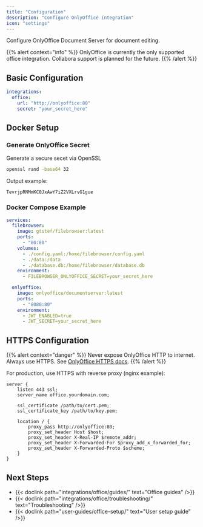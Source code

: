 ```yaml
---
title: "Configuration"
description: "Configure OnlyOffice integration"
icon: "settings"
---
```


Configure OnlyOffice Document Server for document editing.

{{% alert context="info" %}}
OnlyOffice is currently the only supported office integration. Collabora support is planned for the future.
{{% /alert %}}

## Basic Configuration

```yaml
integrations:
  office:
    url: "http://onlyoffice:80"
    secret: "your_secret_here"
```

## Docker Setup

### Generate OnlyOffice Secret

Generate a secure secet via OpenSSL

```bash
openssl rand -base64 32
```

Output example:
```
TevrjpRNMmKC0JxAwY7iZ2VXLrvG1gue
```

### Docker Compose Example

```yaml
services:
  filebrowser:
    image: gtstef/filebrowser:latest
    ports:
      - "80:80"
    volumes:
      - ./config.yaml:/home/filebrowser/config.yaml
      - ./data:/data
      - ./database.db:/home/filebrowser/database.db
    environment:
      - FILEBROWSER_ONLYOFFICE_SECRET=your_secret_here

  onlyoffice:
    image: onlyoffice/documentserver:latest
    ports:
      - "8080:80"
    environment:
      - JWT_ENABLED=true
      - JWT_SECRET=your_secret_here
```

## HTTPS Configuration

{{% alert context="danger" %}}
Never expose OnlyOffice HTTP to internet. Always use HTTPS. See [OnlyOffice HTTPS docs](https://helpcenter.onlyoffice.com/installation/groups-https-docker.aspx).
{{% /alert %}}

For production, use HTTPS with reverse proxy (nginx example):

```nginx
server {
    listen 443 ssl;
    server_name office.yourdomain.com;

    ssl_certificate /path/to/cert.pem;
    ssl_certificate_key /path/to/key.pem;

    location / {
        proxy_pass http://onlyoffice:80;
        proxy_set_header Host $host;
        proxy_set_header X-Real-IP $remote_addr;
        proxy_set_header X-Forwarded-For $proxy_add_x_forwarded_for;
        proxy_set_header X-Forwarded-Proto $scheme;
    }
}
```

## Next Steps

- {{< doclink path="integrations/office/guides/" text="Office guides" />}}
- {{< doclink path="integrations/office/troubleshooting/" text="Troubleshooting" />}}
- {{< doclink path="user-guides/office-setup/" text="User setup guide" />}}
